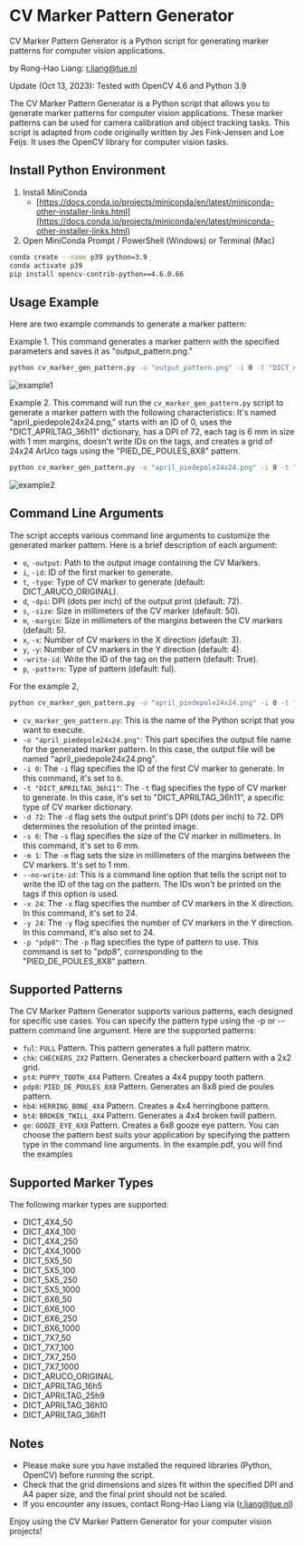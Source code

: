 # CV Marker Pattern Generator

CV Marker Pattern Generator is a Python script for generating marker patterns for computer vision applications. 

by Rong-Hao Liang: r.liang@tue.nl

Update (Oct 13, 2023): Tested with OpenCV 4.6 and Python 3.9

The CV Marker Pattern Generator is a Python script that allows you to generate marker patterns for computer vision applications. These marker patterns can be used for camera calibration and object tracking tasks. This script is adapted from code originally written by Jes Fink-Jensen and Loe Feijs. It uses the OpenCV library for computer vision tasks.

## Install Python Environment

1. Install MiniConda
    - [https://docs.conda.io/projects/miniconda/en/latest/miniconda-other-installer-links.html](https://docs.conda.io/projects/miniconda/en/latest/miniconda-other-installer-links.html)
2. Open MiniConda Prompt / PowerShell (Windows) or Terminal (Mac)
   
```bash
conda create --name p39 python=3.9
conda activate p39
pip install opencv-contrib-python==4.6.0.66
```

## Usage Example

Here are two example commands to generate a marker pattern:

Example 1. This command generates a marker pattern with the specified parameters and saves it as "output_pattern.png."

```bash
python cv_marker_gen_pattern.py -o "output_pattern.png" -i 0 -t "DICT_APRILTAG_36h11" -d 72 -s 50 -m 5 -x 3 -y 4 --write-id -p "ful"
```

![example1](Examples/output_pattern.png)

Example 2. This command will run the `cv_marker_gen_pattern.py` script to generate a marker pattern with the following characteristics: It's named "april_piedepole24x24.png," starts with an ID of 0, uses the "DICT_APRILTAG_36h11" dictionary, has a DPI of 72, each tag is 6 mm in size with 1 mm margins, doesn't write IDs on the tags, and creates a grid of 24x24 ArUco tags using the "PIED_DE_POULES_8X8" pattern.

```bash
python cv_marker_gen_pattern.py -o "april_piedepole24x24.png" -i 0 -t "DICT_APRILTAG_36h11" -d 72 -s 6 -m 1 --no-write-id -x 24 -y 24 -p "pdp8"
```
![example2](Examples/april_piedepole24x24.png)

## Command Line Arguments

The script accepts various command line arguments to customize the generated marker pattern. Here is a brief description of each argument:

- `o`, `-output`: Path to the output image containing the CV Markers.
- `i`, `-id`: ID of the first marker to generate.
- `t`, `-type`: Type of CV marker to generate (default: DICT_ARUCO_ORIGINAL).
- `d`, `-dpi`: DPI (dots per inch) of the output print (default: 72).
- `s`, `-size`: Size in millimeters of the CV marker (default: 50).
- `m`, `-margin`: Size in millimeters of the margins between the CV markers (default: 5).
- `x`, `-x`: Number of CV markers in the X direction (default: 3).
- `y`, `-y`: Number of CV markers in the Y direction (default: 4).
- `-write-id`: Write the ID of the tag on the pattern (default: True).
- `p`, `-pattern`: Type of pattern (default: ful).

For the example 2, 
```bash
python cv_marker_gen_pattern.py -o "april_piedepole24x24.png" -i 0 -t "DICT_APRILTAG_36h11" -d 72 -s 6 -m 1 --no-write-id -x 24 -y 24 -p "pdp8"
```
- `cv_marker_gen_pattern.py`: This is the name of the Python script that you want to execute.
- `-o "april_piedepole24x24.png"`: This part specifies the output file name for the generated marker pattern. In this case, the output file will be named "april_piedepole24x24.png".
- `-i 0`: The `-i` flag specifies the ID of the first CV marker to generate. In this command, it's set to `0`.
- `-t "DICT_APRILTAG_36h11"`: The `-t` flag specifies the type of CV marker to generate. In this case, it's set to "DICT_APRILTAG_36h11", a specific type of CV marker dictionary.
- `-d 72`: The `-d` flag sets the output print's DPI (dots per inch) to 72. DPI determines the resolution of the printed image.
- `-s 6`: The `-s` flag specifies the size of the CV marker in millimeters. In this command, it's set to 6 mm.
- `-m 1`: The `-m` flag sets the size in millimeters of the margins between the CV markers. It's set to 1 mm.
- `--no-write-id`: This is a command line option that tells the script not to write the ID of the tag on the pattern. The IDs won't be printed on the tags if this option is used.
- `-x 24`: The `-x` flag specifies the number of CV markers in the X direction. In this command, it's set to 24.
- `-y 24`: The `-y` flag specifies the number of CV markers in the Y direction. In this command, it's also set to 24.
- `-p "pdp8"`: The `-p` flag specifies the type of pattern to use. This command is set to "pdp8", corresponding to the "PIED_DE_POULES_8X8" pattern.

## Supported Patterns
The CV Marker Pattern Generator supports various patterns, each designed for specific use cases. You can specify the pattern type using the -p or --pattern command line argument. Here are the supported patterns:

- `ful`: `FULL` Pattern. This pattern generates a full pattern matrix.
- `chk`: `CHECKERS_2X2` Pattern. Generates a checkerboard pattern with a 2x2 grid.
- `pt4`: `PUPPY_TOOTH_4X4` Pattern. Creates a 4x4 puppy tooth pattern.
- `pdp8`: `PIED_DE_POULES_8X8` Pattern. Generates an 8x8 pied de poules pattern.
- `hb4`: `HERRING_BONE_4X4` Pattern. Creates a 4x4 herringbone pattern.
- `bt4`: `BROKEN_TWILL_4X4` Pattern. Generates a 4x4 broken twill pattern.
- `ge`: `GOOZE_EYE_6X8` Pattern. Creates a 6x8 gooze eye pattern.
You can choose the pattern best suits your application by specifying the pattern type in the command line arguments. In the example.pdf, you will find the examples

## Supported Marker Types

The following marker types are supported:

- DICT_4X4_50
- DICT_4X4_100
- DICT_4X4_250
- DICT_4X4_1000
- DICT_5X5_50
- DICT_5X5_100
- DICT_5X5_250
- DICT_5X5_1000
- DICT_6X6_50
- DICT_6X6_100
- DICT_6X6_250
- DICT_6X6_1000
- DICT_7X7_50
- DICT_7X7_100
- DICT_7X7_250
- DICT_7X7_1000
- DICT_ARUCO_ORIGINAL
- DICT_APRILTAG_16h5
- DICT_APRILTAG_25h9
- DICT_APRILTAG_36h10
- DICT_APRILTAG_36h11

## Notes
- Please make sure you have installed the required libraries (Python, OpenCV) before running the script.
- Check that the grid dimensions and sizes fit within the specified DPI and A4 paper size, and the final print should not be scaled.
- If you encounter any issues, contact Rong-Hao Liang via (r.liang@tue.nl)

Enjoy using the CV Marker Pattern Generator for your computer vision projects!
